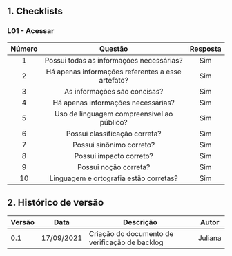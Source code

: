 ## 1. Checklists

### L01 - Acessar
| Número | Questão                                           | Resposta |
| :----: | :------:                                          | :------: |
| 1      | Possui todas as informações necessárias?          | Sim |
| 2      | Há apenas informações referentes a esse artefato? | Sim |
| 3      | As informações são concisas?                      | Sim |
| 4      | Há apenas informações necessárias?                | Sim |
| 5      | Uso de linguagem compreensível ao público?	     | Sim |
| 6      | Possui classificação correta?                     | Sim |
| 7      | Possui sinônimo correto?                          | Sim |
| 8      | Possui impacto correto?                           | Sim |
| 9      | Possui noção correta?                             | Sim |
| 10     | Linguagem e ortografia estão corretas?            | Sim |

## 2. Histórico de versão

| Versão | Data       | Descrição                                           | Autor        |
| ------ | ---------- | --------------------------------------------------- | ------------ |
| 0.1    | 17/09/2021 | Criação do documento de verificação de backlog      | Juliana      |
